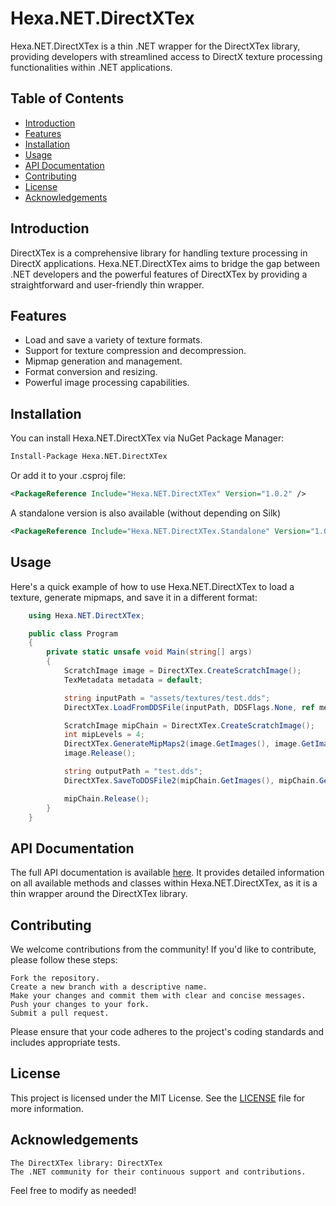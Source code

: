 # Hexa.NET.DirectXTex

Hexa.NET.DirectXTex is a thin .NET wrapper for the DirectXTex library, providing developers with streamlined access to DirectX texture processing functionalities within .NET applications.

## Table of Contents
- [Introduction](#introduction)
- [Features](#features)
- [Installation](#installation)
- [Usage](#usage)
- [API Documentation](#api-documentation)
- [Contributing](#contributing)
- [License](#license)
- [Acknowledgements](#acknowledgements)

## Introduction

DirectXTex is a comprehensive library for handling texture processing in DirectX applications. Hexa.NET.DirectXTex aims to bridge the gap between .NET developers and the powerful features of DirectXTex by providing a straightforward and user-friendly thin wrapper.

## Features

- Load and save a variety of texture formats.
- Support for texture compression and decompression.
- Mipmap generation and management.
- Format conversion and resizing.
- Powerful image processing capabilities.

## Installation

You can install Hexa.NET.DirectXTex via NuGet Package Manager:

```sh
Install-Package Hexa.NET.DirectXTex
```
Or add it to your .csproj file:
```xml
<PackageReference Include="Hexa.NET.DirectXTex" Version="1.0.2" />
```
A standalone version is also available (without depending on Silk)
```xml
<PackageReference Include="Hexa.NET.DirectXTex.Standalone" Version="1.0.1" />
```

## Usage

Here's a quick example of how to use Hexa.NET.DirectXTex to load a texture, generate mipmaps, and save it in a different format:
```cs
    using Hexa.NET.DirectXTex;

    public class Program
    {
        private static unsafe void Main(string[] args)
        {
            ScratchImage image = DirectXTex.CreateScratchImage();
            TexMetadata metadata = default;

            string inputPath = "assets/textures/test.dds";
            DirectXTex.LoadFromDDSFile(inputPath, DDSFlags.None, ref metadata, image);

            ScratchImage mipChain = DirectXTex.CreateScratchImage();
            int mipLevels = 4;
            DirectXTex.GenerateMipMaps2(image.GetImages(), image.GetImageCount(), metadata, TexFilterFlags.Default, (ulong)mipLevels, mipChain);
            image.Release();

            string outputPath = "test.dds";
            DirectXTex.SaveToDDSFile2(mipChain.GetImages(), mipChain.GetImageCount(), mipChain.GetMetadata(), DDSFlags.None, outputPath);

            mipChain.Release();
        }
    }
```

## API Documentation

The full API documentation is available [here](https://github.com/microsoft/DirectXTex/wiki/DirectXTex). It provides detailed information on all available methods and classes within Hexa.NET.DirectXTex, as it is a thin wrapper around the DirectXTex library.

## Contributing

We welcome contributions from the community! If you'd like to contribute, please follow these steps:

    Fork the repository.
    Create a new branch with a descriptive name.
    Make your changes and commit them with clear and concise messages.
    Push your changes to your fork.
    Submit a pull request.

Please ensure that your code adheres to the project's coding standards and includes appropriate tests.
## License

This project is licensed under the MIT License. See the [LICENSE](https://github.com/HexaEngine/Hexa.NET.DirectXTex/blob/master/LICENSE.txt) file for more information.

## Acknowledgements

    The DirectXTex library: DirectXTex
    The .NET community for their continuous support and contributions.
    
Feel free to modify as needed!
